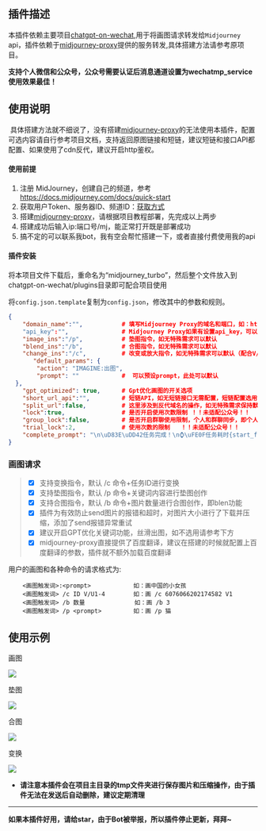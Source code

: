## 插件描述

本插件依赖主要项目[chatgpt-on-wechat](https://github.com/zhayujie/chatgpt-on-wechat),用于将画图请求转发给`Midjourney` api，插件依赖于[midjourney-proxy](https://github.com/novicezk/midjourney-proxy)提供的服务转发,具体搭建方法请参考原项目。

**支持个人微信和公众号，公众号需要认证后消息通道设置为wechatmp_service使用效果最佳！**

## 使用说明

​	具体搭建方法就不细说了，没有搭建[midjourney-proxy](https://github.com/novicezk/midjourney-proxy)的无法使用本插件，配置可选内容请自行参考项目文档，支持返回原图链接和短链，建议短链和接口API都配置、如果使用了cdn反代，建议开启http鉴权。

#### 使用前提

1. 注册 MidJourney，创建自己的频道，参考 https://docs.midjourney.com/docs/quick-start
2. 获取用户Token、服务器ID、频道ID：[获取方式](https://github.com/novicezk/midjourney-proxy/blob/main/docs/discord-params.md)
3. 搭建[midjourney-proxy](https://github.com/novicezk/midjourney-proxy)，请根据项目教程部署，先完成以上两步
4. 搭建成功后输入ip:端口号/mj，能正常打开既是部署成功
5. 搞不定的可以联系我bot，我有空会帮忙搭建一下，或者直接付费使用我的api

#### 插件安装

将本项目文件下载后，重命名为“midjourney_turbo”，然后整个文件放入到chatgpt-on-wechat/plugins目录即可配合项目使用

将`config.json.template`复制为`config.json`，修改其中的参数和规则。

```json
{
    "domain_name":"",    		# 填写Midjourney Proxy的域名和端口，如：http://127.0.0.1:8080
    "api_key":"",   			# Midjourney Proxy如果有设置api_key，可以配置
    "image_ins":"/p",  	  		# 垫图指令，如无特殊需求可以默认
    "blend_ins":"/b",      	 	# 合图指令，如无特殊需求可以默认
    "change_ins":"/c",   		# 改变或放大指令，如无特殊需求可以默认（配合V/U）
       "default_params": {
        "action": "IMAGINE:出图",
        "prompt": ""        	#  可以预设prompt，此处可以默认
  },
    "gpt_optimized": true,  	# Gpt优化画图的开关选项
    "short_url_api":"",     	# 短链API，如无短链接口无需配置，短链配置选用“Url-Shorten-Worker”项目
    "split_url":false,      	# 这里涉及到反代域名的操作，如无特殊需求保持默认即可
    "lock":true,                # 是否开启使用次数限制 ！！未适配公众号！！
    "group_lock":false,			# 是否开启群聊使用限制，个人和群聊同步，即个人次数满了，群聊也不行  ！！未适配公众号！！
    "trial_lock":2,				# 使用次数的限制   ！！未适配公众号！！
    "complete_prompt": "\n\uD83E\uDD42任务完成！\n⌚\uFE0F任务耗时{start_finish},总耗时{submit_finish}\n--------------------------------\n\uD83C\uDD94任务ID:{id}\n--------------------------------\n\uD83D\uDCE7回复以下指令衍生或选图\uD83D\uDCE7\n\n画 /ins {id} V1\n画 /ins {id} V2\n画 /ins {id} V3\n画 /ins {id} V4\n画 /ins {id} U1\n画 /ins {id} U2\n画 /ins {id} U3\n画 /ins {id} U4\n\n--------------------------------\n\uD83D\uDC49V1～V4(衍生图片)\n\uD83D\uDC49U1～U4(确认选图)\n\u200D\uD83D\uDCBBTip：左上到右下依次为1234\n--------------------------------\n\uD83C\uDF20如果不出图片，请点击原图链接：\n{imgurl}"         # 画图完成提示词，注意占位符格式和变量名   
}
```

### 画图请求

> - [x] 支持变换指令，默认 /c 命令+任务ID进行变换
> - [x] 支持垫图指令，默认 /p 命令+关键词内容进行垫图创作
> - [x] 支持合图指令，默认 /b 命令+图片数量进行合图创作，即blen功能
> - [x] 插件为有效防止send图片的报错和超时，对图片大小进行了下载并压缩，添加了send报错异常重试
> - [x] 建议开启GPT优化关键词功能，丝滑出图，如不选用请参考下方
> - [x] midjourney-proxy直接提供了百度翻译，建议在搭建的时候就配置上百度翻译的参数，插件就不额外加载百度翻译

用户的画图和各种命令的请求格式为:

```
    <画图触发词>:<prompt>			如：画中国的小女孩
    <画图触发词> /c ID V/U1-4		如：画 /c 6076066202174582 V1
    <画图触发词> /b 数量		 	   如：画 /b 3
    <画图触发词> /p <prompt>			如：画 /p 猫
```

## 使用示例

画图

![](https://github.com/chazzjimel/midjourney_turbo/blob/main/doc/images/001.png)

垫图

![](https://github.com/chazzjimel/midjourney_turbo/blob/main/doc/images/002.png)

合图

![](https://github.com/chazzjimel/midjourney_turbo/blob/main/doc/images/003.png)

变换

![](https://github.com/chazzjimel/midjourney_turbo/blob/main/doc/images/005.png)

- **请注意本插件会在项目主目录的tmp文件夹进行保存图片和压缩操作，由于插件无法在发送后自动删除，建议定期清理**



------



**如果本插件好用，请给star，由于Bot被举报，所以插件停止更新，拜拜~**
